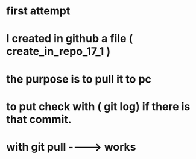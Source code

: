 # first attempt

# I created in github a file ( create_in_repo_17_1 ) 
# the purpose is to pull it to pc
# to put check with ( git log)  if there is that commit.

# with git pull  ----> works 
